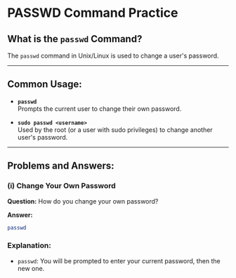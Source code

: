 # PASSWD Command Practice

## What is the `passwd` Command?

The `passwd` command in Unix/Linux is used to change a user's password.

---

## Common Usage:

- **`passwd`**  
  Prompts the current user to change their own password.

- **`sudo passwd <username>`**  
  Used by the root (or a user with sudo privileges) to change another user's password.

---

## Problems and Answers:

### (i) Change Your Own Password
**Question:**
How do you change your own password?

**Answer:**
```bash
passwd
```


### Explanation:

- `passwd`: You will be prompted to enter your current password, then the new one.
